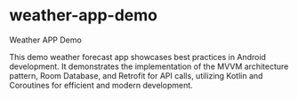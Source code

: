# weather-app-demo
Weather APP Demo

This demo weather forecast app showcases best practices in Android development. It demonstrates the implementation of the MVVM architecture pattern, Room Database, and Retrofit for API calls, utilizing Kotlin and Coroutines for efficient and modern development.